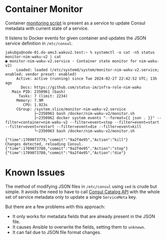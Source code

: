 # Container Monitor

Container [monitoring script](templates/monitor.sh.j2) is present as a service to update Consul metadata with current state of a service.

It listens to Docker events for given container and updates the JSON service definition in `/etc/consul`.
```
jakubgs@node-01.do-ams3.wakuv2.test:~ % systemctl -o cat -n5 status monitor-nim-waku-v2 | cat
● monitor-nim-waku-v2.service - Container state monitor for nim-waku-v2)
     Loaded: loaded (/etc/systemd/system/monitor-nim-waku-v2.service; enabled; vendor preset: enabled)
     Active: active (running) since Tue 2024-02-27 22:42:52 UTC; 13h ago
       Docs: https://github.com/status-im/infra-role-nim-waku
   Main PID: 2350961 (bash)
      Tasks: 7 (limit: 2234)
     Memory: 7.9M
        CPU: 1.923s
     CGroup: /system.slice/monitor-nim-waku-v2.service
             ├─2350961 bash /docker/nim-waku-v2/monitor.sh
             ├─2350962 docker system events "--format={{ json . }}" --filter=container=nim-waku-v2 --filter=event=stop --filter=event=start --filter=event=restart --filter=event=die --filter=event=kill
             └─2350963 bash /docker/nim-waku-v2/monitor.sh

{"time":1709073779,"commit":"9a2f4e95","Action":"kill"}
Changes detected, reloading Consul.
{"time":1709073780,"commit":"9a2f4e95","Action":"stop"}
{"time":1709073780,"commit":"9a2f4e95","Action":"die"}
```

# Known Issues

The method of modifying JSON files in `/etc/consul` using `sed` is crude but simple. It avoids the need to have to call [Consul Catalog API](https://developer.hashicorp.com/consul/api-docs/catalog#register-entity) with the whole set of service metadata only to update a single `ServiceMeta` key.

But there are a few problems with this approach:

* It only works for metadata fields that are already present in the JSON file.
* It causes Ansible to overwrite the fields, setting them to `unknown`.
* It can fail due to JSON file format changes.
